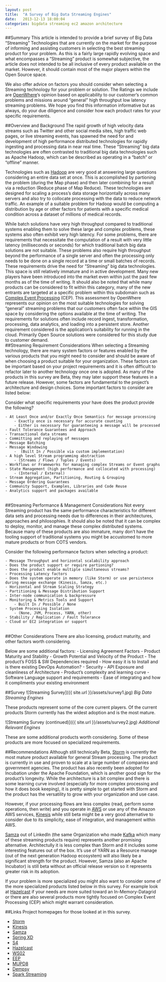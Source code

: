 ```yaml
---
layout: post
title:  "A Survey of Big Data Streaming Engines"
date:   2013-12-13 18:00:04
categories: bigdata streaming ec2 amazon architecture
---
```


##Summary
This article is intended to provide a brief survey of Big Data “Streaming” Technologies that are currently on the market for the purpose of informing and assisting customers in selecting the best streaming product for your problem. As this is a fairly large rapidly evolving space and what encompasses a “Streaming” product is somewhat subjective, the article does not intended to be all inclusive of every product available on the market. However, it should contain most of the major players within the Open Source space. 

We also offer advice on factors you should consider when selecting a Streaming technology for your problem or solution.  The Ratings we include are [OpenWhere](http://openwhere.com)’s opinion based on applicability to our customer’s common problems and missions around “general” high throughput low latency streaming problems. We hope you find this information informative but as always, do your due diligence and consider how each product rates for your specific requirements. 

##Overview and Background
The rapid growth of high velocity data streams such as Twitter and other social media sites, high traffic web pages, or live streaming events, has spawned the need for and development of high performance distributed technologies for rapidly ingesting and processing data in near real time. These “Streaming” big data technologies are often contrasted to traditional big data technologies such as Apache Hadoop, which can be described as operating in a “batch” or “offline” manner. 

Technologies such as [Hadoop](http://hadoop.apache.org/) are very good at answering large questions considering an entire data set at once. This is accomplished by partioning the problem (during the Map phase) and then later combining for a result via a reduction (Reduce phase of Map Reduce).  These technologies are designed for scaling a process’s data storage horizontally across many servers and also try to collocate processing with the data to reduce network traffic.  An example of a suitable problem for Hadoop would be computing a distribution by age or other factors for patients with a specific medical condition across a dataset of millions of medical records. 

While batch solutions have very high throughput compared to traditional systems enabling them to solve these large and complex problems, these systems also often exhibit very high latency. For some problems, there are requirements that necessitate the computation of a result with very little latency (milliseconds or seconds) for which traditional batch big data solutions are not suitable. These problems also require high throughput beyond the performance of a single server and often the processing only needs to be done on a single record at a time or small batches of records.
These requirements drive the need for “Streaming” big data technologies. This space is still relatively immature and in active development. Many new players have been introduced into the market even within just the past few months as of the time of writing. It should also be noted that while many products can be considered to fit within this category, many of the new entrants are targeted at a specific problem within this subdomain such as [Complex Event Processing](http://en.wikipedia.org/wiki/Complex_event_processing) (CEP). This assessment by OpenWhere represents our opinion on the most suitable technologies for solving “general” streaming problems that our customers often face within the GIS space by considering the options available at the time of writing. The requirements for solutions often include record ingest, transformation, processing, data analytics, and loading into a persistent store. Another requirement considered is the application’s suitability for running in the cloud. Primarily Open Source solutions were considered for this study due to customer demand.
<br/>
##Streaming Requirement Considerations
When selecting a Streaming technology, there are many system factors or features enabled by the various products that you might need to consider and should be aware of when choosing a product suitable for your organization. These factors can be important based on your project requirements and it is often difficult to refactor later to another technology once one is adopted. As many of the products in this survey are Beta, they may later support these features in a future release. However, some factors are fundamental to the project’s architecture and design choices. Some important factors to consider are listed below:

Consider what specific requirements your have does the product provide the following?

	- At Least Once and/or Exactly Once Semantics for message processing
		- Exactly once is necessary for accurate counting
		- Either is necessary for guaranteeing a message will be processed
	- Fault Tolerance Guarantees and Approach
	- Transactional data streams
	- Committing and replaying of messages
	- Message Batching
	- Message Windowing
		-  (Built In / Possible via custom implementation)
	- A high level Stream programming abstraction 
		- (Streams / Flows / Tuples / Events)
	- Workflows or Frameworks for managing complex Streams or Event graphs
	- State Management (high performance and collocated with processing)
		- (Internal / External)
	- Stream Aggregation, Partitioning, Routing & Grouping
	- Message Ordering Guarantees
	- Community Support, Examples, Libraries and Code Reuse
	- Analytics support and packages available
<br />
##Streaming Performance & Management Considerations
Not every Streaming product has the same performance characteristics for different data sets and processing needs due to differences in their architectures, approaches and philosophies.  It should also be noted that it can be complex to deploy, monitor, and manage these complex distributed systems. Because many of these products are also immature, many don’t have the tooling support of traditional systems you might be accustomed to more mature products or from COTS vendors.

Consider the following performance factors when selecting a product:

	- Message Throughput and horizontal scalability approach
	- Does the product support or require partioning?
	- Does the product enable multiple simultaneous streams?
	- Processing Latency factors
	- Does the system operate in memory (like Storm) or use persistence during message exchange (Kinesis, Samza, etc.)
	- Horizontal and Stream Scaling Strategy
	- Partitioning & Message Distribution Support
	- Inter-node communication & backpressure
	- Monitoring & Metrics Tools and Support
		- Built In / Possible / None
	- System Processing Isolation 
		- (None, JVM, Process, YARN, other)
	- Stability / Replication / Fault Tolerance
	- Cloud or EC2 integration or support
<br />
##Other Considerations
There are also licensing, product maturity, and other factors worth considering. 

Below are some additional factors:
	- Licensing Agreement Factors
	- Product Maturity and Stability
	- Growth Potential and Velocity of the Product
	- The product’s FOSS & SW Dependencies required
	- How easy it is to Install and is there existing DevOps Automation?
	- Security
	- API Exposure and cleanliness of Architecture
	- Product’s complexity and learning curve
	- Software Language support and requirements
	- Ease of integrating and how it compliments your existing environment

##Survey
![Streaming Survey]({{ site.url }}/assets/survey1.jpg)
*Big Data Streaming Engines*

These products represent some of the core current players. Of the current products Storm currently has the widest adoption and is the most mature.

![Streaming Survey (continued)]({{ site.url }}/assets/survey2.jpg)
*Additional Relevant Engines*

These are some additional products worth considering. Some of these products are more focused on specialized requirements.
<br/>

##Recommendations
Although still technically Beta, [Storm](http://storm-project.net/) is currently the most mature product available for general Stream processing. The product is currently in use and proven to scale at a large number of companies and government agencies. The product has also recently been adopted for Incubation under the Apache Foundation, which is another good sign for the product’s longevity. While the architecture is a bit complex and there is some learning curve involved (especially for more complex processing and how it does book keeping), it is pretty simple to get started with Storm and the product has the versatility to grow with your organization and use case.

However, if your processing flows are less complex (read, perform some operations, then write) and you operate in [AWS](http://aws.amazon.com/) or use any of the Amazon AWS services, [Kinesis](http://aws.amazon.com/kinesis/) while still beta might be a very good alternative to consider due to its simplicity, ease of integration, and management within AWS.

[Samza](http://samza.incubator.apache.org/) out of LinkedIn (the same Organization who made [Kafka](https://kafka.apache.org/) which many of these streaming products require) represents another promising alternative. Architectully it is less complex than Storm and it includes some interesting features out of the box. It’s use of YARN as a Resource manage (out of the next generation Hadoop ecosystem) will also likely be a significant strength for the product. However, Samza  (also an Apache Incubator) is still beta without an official release version so it represents greater risk in its adoption.

If your problem is more specialized you might also want to consider some of the more specialized products listed below in this survey. For example look at [Hazelcast](http://www.hazelcast.com/) if your needs are more suited toward an In-Memory-Datagrid or there are also several products more tightly focused on Complex Event Processing (CEP) which might warrant consideration.

##Links
Project homepages for those looked at in this survey.

- [Storm](http://storm-project.net/)
- [Kinesis](http://aws.amazon.com/kinesis/)
- [Samza](http://samza.incubator.apache.org/)
- [Spring XD](http://projects.spring.io/spring-xd/)
- [S4](http://incubator.apache.org/s4/)
- [Hazelcast](http://www.hazelcast.com/index.jsp)
- [WS02](http://wso2.com/products/complex-event-processor/)
- [EEP](http://blog.clojurewerkz.org/blog/2013/08/29/stream-processing-with-eep/)
- [MUPD8](https://github.com/walmartlabs/mupd8)
- [Dempsy](https://github.com/Dempsy/Dempsy)
- [Spark Streaming](http://spark.incubator.apache.org/docs/latest/streaming-programming-guide.html)